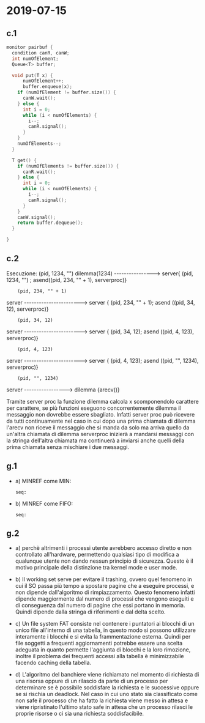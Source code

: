 # 2019-07-15

## c.1

```C
monitor pairbuf {
  condition canR, canW;
  int numOfElement;
  Queue<T> buffer;

  void put(T x) {
      numOfElement++;
      buffer.enqueue(x);
    if (numOfElement != buffer.size()) {
      canW.wait();
    } else {
      int i = 0;
      while (i < numOfElements) {
        i--;
        canR.signal();
      }
    }
    numOfElements--;
  }

  T get() {
    if (numOfElements != buffer.size()) {
      canR.wait();
    } else {
      int i = 0;
      while (i < numOfElements) {
        i--;
        canR.signal();
      }
    }
    canW.signal();
    return buffer.dequeue();
  }

}
```

## c.2

Esecuzione:
                (pid, 1234, "")
dilemma(1234)  ---------------->     server{ (pid, 1234, "") ; asend((pid, 234, "" + 1), serverproc)}


        (pid, 234, "" + 1)
server -----------------------> server { (pid, 234, "" + 1); asend ((pid, 34, 12), serverproc)}



        (pid, 34, 12)
server -----------------------> server { (pid, 34, 12); asend ((pid, 4, 123), serverproc)}



        (pid, 4, 123)
server -----------------------> server { (pid, 4, 123); asend ((pid, "", 1234), serverproc)}


        (pid, "", 1234)
server -----------------> dilemma {arecv()} 

Tramite server proc la funzione dilemma calcola x scomponendolo carattere per carattere, se più funzioni eseguono concorrentemente dilemma il messaggio non dovrebbe essere sbagliato. Infatti server proc può ricevere da tutti continuamente nel caso in cui dopo una prima chiamata di dilemma l'arecv non riceve il messaggio che si manda da solo ma arriva quello da un'altra chiamata di dilemma serverproc inizierà a mandarsi messaggi con la stringa dell'altra chiamata ma continuerà a inviarsi anche quelli della prima chiamata senza mischiare i due messaggi.

## g.1

* a) MINREF come MIN: 

      seq: 

* b)  MINREF come FIFO:
      
      seq: 

## g.2

* a) perchè altrimenti i processi utente avrebbero accesso diretto e non controllato all'hardware, permettendo qualsiasi tipo di modifica a qualunque utente non dando nessun principio di sicurezza. Questo è il motivo principale della distinzione tra kernel mode e user mode.

* b) Il working set serve per evitare il trashing, ovvero quel fenomeno in cui il SO passa più tempo a spostare pagine che a eseguire processi,  e non dipende dall'algoritmo di rimpiazzamento. Questo fenomeno infatti dipende maggiormente dal numero di processi che vengono eseguiti e di conseguenza dal numero di pagine che essi portano in memoria. Quindi dipende dalla stringa di riferimenti e dal delta scelto.

* c) Un file system FAT consiste nel contenere i puntatori ai blocchi di un unico file all'interno di una tabella, in questo modo si possono utilizzare interamente i blocchi e si evita la frammentazione esterna. Quindi per file soggetti a frequenti aggiornamenti potrebbe essere una scelta adeguata in quanto permette l'aggiunta di blocchi e la loro rimozione, inoltre il problema dei frequenti accessi alla tabella è minimizzabile facendo caching della tabella.

* d) L'algoritmo del banchiere viene richiamato nel momento di richiesta di una risorsa oppure di un rilascio da parte di un processo per determinare se è possibile soddisfare la richiesta e le successive oppure se si rischia un deadlock. Nel caso in cui uno stato sia classificato come non safe il processo che ha fatto la richiesta viene messo in attesa e viene ripristinato l'ultimo stato safe in attesa che un processo rilasci le proprie risorse o ci sia una richiesta soddisfacibile.